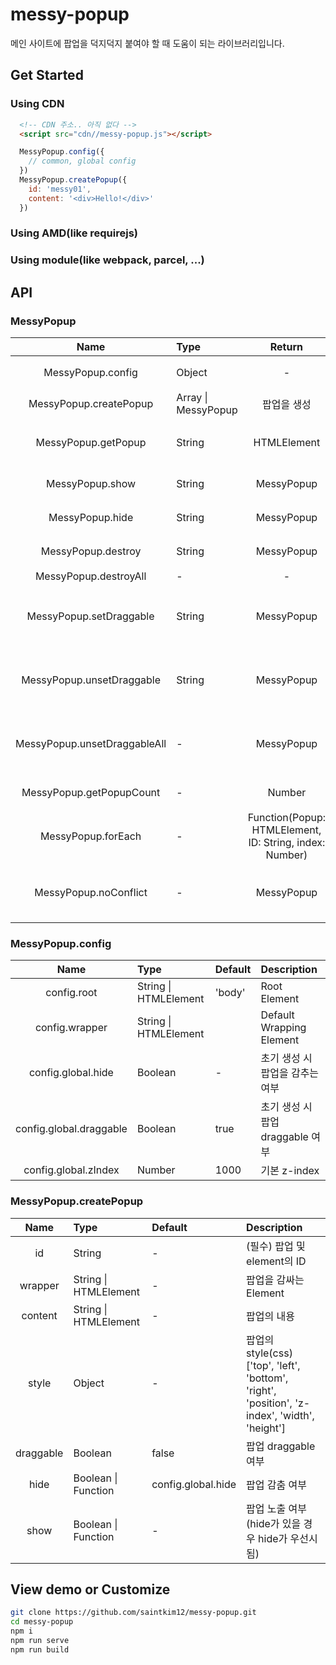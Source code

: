 # messy-popup
메인 사이트에 팝업을 덕지덕지 붙여야 할 때 도움이 되는 라이브러리입니다.

## Get Started
### Using CDN
```html
  <!-- CDN 주소.. 아직 없다 -->
  <script src="cdn//messy-popup.js"></script>
```
```js
  MessyPopup.config({
    // common, global config
  })
  MessyPopup.createPopup({
    id: 'messy01',
    content: '<div>Hello!</div>'
  })
```
### Using AMD(like requirejs)
### Using module(like webpack, parcel, ...)

## API
### MessyPopup 
| Name | Type | Return | Description |
|:----:|:-----|:------:|:------------|
| MessyPopup.config            | Object | - | 기본 설정을 정의 |
| MessyPopup.createPopup       | Array \| MessyPopup | 팝업을 생성 |
| MessyPopup.getPopup          | String | HTMLElement | id에 해당하는 팝업 Element를 얻는다 |
| MessyPopup.show              | String | MessyPopup | id에 해당하는 팝업을 노출 |
| MessyPopup.hide              | String | MessyPopup | id에 해당하는 팝업을 감춤 |
| MessyPopup.destroy           | String | MessyPopup | id에 해당하는 팝업을 삭제 |
| MessyPopup.destroyAll        | - | - | MessyPopup | 생성된 모든 팝업을 삭제 |
| MessyPopup.setDraggable      | String | MessyPopup | id에 해당하는 팝업의 draggable 설정 |
| MessyPopup.unsetDraggable    | String | MessyPopup | id에 해당하는 팝업의 draggable 해제 |
| MessyPopup.unsetDraggableAll | - | MessyPopup | 생성된 모든 팝업의 draggable 해제 |
| MessyPopup.getPopupCount     | - | Number | 현재 팝업의 개수 조회 |
| MessyPopup.forEach           | - | Function(Popup: HTMLElement, ID: String, index: Number) | 팝업을 loop하며 인자로 지정된 함수를 실행 |
| MessyPopup.noConflict        | - | MessyPopup | (global only) 전역 MessyPopup 객체를 삭제 |

### MessyPopup.config
| Name | Type | Default | Description |
|:----:|:-----|:--------|:------------|
| config.root             | String \| HTMLElement | 'body' | Root Element |
| config.wrapper          | String \| HTMLElement | <div></div> | Default Wrapping Element |
| config.global.hide      | Boolean | - | 초기 생성 시 팝업을 감추는 여부 |
| config.global.draggable | Boolean | true | 초기 생성 시 팝업 draggable 여부 |
| config.global.zIndex    | Number | 1000 | 기본 z-index |

### MessyPopup.createPopup
| Name | Type | Default | Description |
|:----:|:-----|:--------|:------------|
| id             | String | - | (필수) 팝업 및 element의 ID |
| wrapper         | String \| HTMLElement | - | 팝업을 감싸는 Element |
| content         | String \| HTMLElement | - | 팝업의 내용 |
| style      | Object | - | 팝업의 style(css) ['top', 'left', 'bottom', 'right', 'position', 'z-index', 'width', 'height'] |
| draggable | Boolean | false | 팝업 draggable 여부 |
| hide | Boolean \| Function | config.global.hide | 팝업 감춤 여부 |
| show | Boolean \| Function | - | 팝업 노출 여부(hide가 있을 경우 hide가 우선시됨) |

## View demo or Customize
```bash
git clone https://github.com/saintkim12/messy-popup.git
cd messy-popup
npm i
npm run serve
npm run build
```
